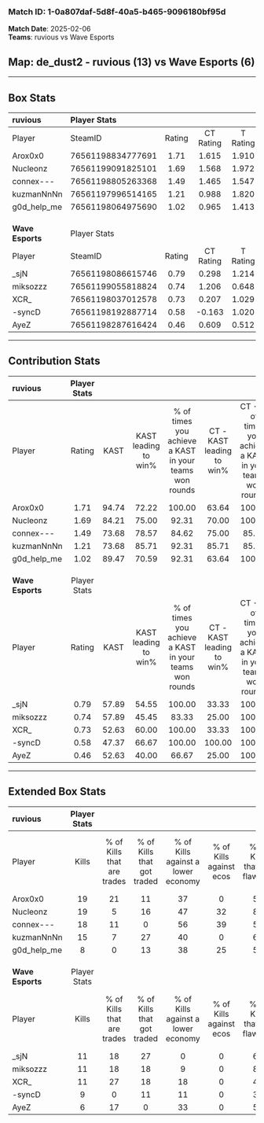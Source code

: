 ### Match ID: 1-0a807daf-5d8f-40a5-b465-9096180bf95d  
**Match Date**: 2025-02-06  
**Teams**: ruvious vs Wave Esports  

## **Map**: de_dust2 - ruvious (13) vs Wave Esports (6)  
---  

## Box Stats  

| **ruvious**      | Player Stats      |        |           |          |       |       |       |         |        |      |     |
| :- | :- | :-: | :-: | :-: | :-: | :-: | :-: | :-: | :-: | :-: | :-: |
| Player           | SteamID           | Rating | CT Rating | T Rating | KAST  |  ADR  | Kills | Assists | Deaths | K/D  | HS% |
| Arox0x0          | 76561198834777691 |  1.71  |   1.615   |  1.910   | 94.74 | 80.6  |  19   |    1    |   6    | 3.17 | 42  |
| Nucleonz         | 76561199091825101 |  1.69  |   1.568   |  1.972   | 84.21 | 124.8 |  19   |   11    |   11   | 1.73 | 68  |
| connex---        | 76561198805263368 |  1.49  |   1.465   |  1.547   | 73.68 | 105.1 |  18   |    4    |   10   | 1.80 | 50  |
| kuzmanNnNn       | 76561197996514165 |  1.21  |   0.988   |  1.820   | 73.68 | 85.0  |  15   |    4    |   13   | 1.15 | 73  |
| g0d_help_me      | 76561198064975690 |  1.02  |   0.965   |  1.413   | 89.47 | 43.0  |   8   |    5    |   8    | 1.00 | 62  |
|                  |                   |        |           |          |       |       |       |         |        |      |     |
|                  |                   |        |           |          |       |       |       |         |        |      |     |
|                  |                   |        |           |          |       |       |       |         |        |      |     |
| **Wave Esports** | Player Stats      |        |           |          |       |       |       |         |        |      |     |
| Player           | SteamID           | Rating | CT Rating | T Rating | KAST  |  ADR  | Kills | Assists | Deaths | K/D  | HS% |
| _sjN             | 76561198086615746 |  0.79  |   0.298   |  1.214   | 57.89 | 74.2  |  11   |    9    |   17   | 0.65 | 54  |
| miksozzz         | 76561199055818824 |  0.74  |   1.206   |  0.648   | 57.89 | 66.3  |  11   |    4    |   17   | 0.65 | 63  |
| XCR_             | 76561198037012578 |  0.73  |   0.207   |  1.029   | 52.63 | 52.4  |  11   |    1    |   14   | 0.79 | 18  |
| -syncD           | 76561198192887714 |  0.58  |  -0.163   |  1.020   | 47.37 | 64.4  |   9   |    2    |   16   | 0.56 | 44  |
| AyeZ             | 76561198287616424 |  0.46  |   0.609   |  0.512   | 52.63 | 43.4  |   6   |    5    |   15   | 0.40 | 16  |
---  

## Contribution Stats  

| **ruvious**      | Player Stats |       |                      |                                                        |                           |                                                             |                          |                                                            |
| :- | :-: | :-: | :-: | :-: | :-: | :-: | :-: | :-: |
| Player           |    Rating    | KAST  | KAST leading to win% | % of times you achieve a KAST in your teams won rounds | CT - KAST leading to win% | CT - % of times you achieve a KAST in your teams won rounds | T - KAST leading to win% | T - % of times you achieve a KAST in your teams won rounds |
| Arox0x0          |     1.71     | 94.74 |        72.22         |                         100.00                         |           63.64           |                           100.00                            |          85.71           |                           100.00                           |
| Nucleonz         |     1.69     | 84.21 |        75.00         |                         92.31                          |           70.00           |                           100.00                            |          83.33           |                           83.33                            |
| connex---        |     1.49     | 73.68 |        78.57         |                         84.62                          |           75.00           |                            85.71                            |          83.33           |                           83.33                            |
| kuzmanNnNn       |     1.21     | 73.68 |        85.71         |                         92.31                          |           85.71           |                            85.71                            |          85.71           |                           100.00                           |
| g0d_help_me      |     1.02     | 89.47 |        70.59         |                         92.31                          |           63.64           |                           100.00                            |          83.33           |                           83.33                            |
|                  |              |       |                      |                                                        |                           |                                                             |                          |                                                            |
|                  |              |       |                      |                                                        |                           |                                                             |                          |                                                            |
|                  |              |       |                      |                                                        |                           |                                                             |                          |                                                            |
| **Wave Esports** | Player Stats |       |                      |                                                        |                           |                                                             |                          |                                                            |
| Player           |    Rating    | KAST  | KAST leading to win% | % of times you achieve a KAST in your teams won rounds | CT - KAST leading to win% | CT - % of times you achieve a KAST in your teams won rounds | T - KAST leading to win% | T - % of times you achieve a KAST in your teams won rounds |
| _sjN             |     0.79     | 57.89 |        54.55         |                         100.00                         |           33.33           |                           100.00                            |          62.50           |                           100.00                           |
| miksozzz         |     0.74     | 57.89 |        45.45         |                         83.33                          |           25.00           |                           100.00                            |          57.14           |                           80.00                            |
| XCR_             |     0.73     | 52.63 |        60.00         |                         100.00                         |           33.33           |                           100.00                            |          71.43           |                           100.00                           |
| -syncD           |     0.58     | 47.37 |        66.67         |                         100.00                         |          100.00           |                           100.00                            |          62.50           |                           100.00                           |
| AyeZ             |     0.46     | 52.63 |        40.00         |                         66.67                          |           25.00           |                           100.00                            |          50.00           |                           60.00                            |
---  

## Extended Box Stats  

| **ruvious**      | Player Stats |                            |                            |                                    |                         |                              |                                 |        |                             |                                     |                          |                               |                            |
| :- | :-: | :-: | :-: | :-: | :-: | :-: | :-: | :-: | :-: | :-: | :-: | :-: | :-: |
| Player           |    Kills     | % of Kills that are trades | % of Kills that got traded | % of Kills against a lower economy | % of Kills against ecos | % of Kills that are flawless | % of Kills that are close duels | Deaths | % of Deaths that get traded | % of Deaths against a lower economy | % of Deaths against ecos | % of Deaths that are flawless | % of Deaths that are close |
| Arox0x0          |      19      |             21             |             11             |                 37                 |            0            |              53              |               11                |   6    |              0              |                  0                  |            0             |              67               |             17             |
| Nucleonz         |      19      |             5              |             16             |                 47                 |           32            |              89              |                5                |   11   |              9              |                 27                  |            0             |              45               |             36             |
| connex---        |      18      |             11             |             0              |                 56                 |           39            |              56              |               11                |   10   |              0              |                 20                  |            0             |              60               |             20             |
| kuzmanNnNn       |      15      |             7              |             27             |                 40                 |            0            |              67              |                7                |   13   |             23              |                 31                  |            0             |              62               |             8              |
| g0d_help_me      |      8       |             0              |             13             |                 38                 |           25            |              50              |               13                |   8    |             50              |                 25                  |            0             |              50               |             13             |
|                  |              |                            |                            |                                    |                         |                              |                                 |        |                             |                                     |                          |                               |                            |
|                  |              |                            |                            |                                    |                         |                              |                                 |        |                             |                                     |                          |                               |                            |
|                  |              |                            |                            |                                    |                         |                              |                                 |        |                             |                                     |                          |                               |                            |
| **Wave Esports** | Player Stats |                            |                            |                                    |                         |                              |                                 |        |                             |                                     |                          |                               |                            |
| Player           |    Kills     | % of Kills that are trades | % of Kills that got traded | % of Kills against a lower economy | % of Kills against ecos | % of Kills that are flawless | % of Kills that are close duels | Deaths | % of Deaths that get traded | % of Deaths against a lower economy | % of Deaths against ecos | % of Deaths that are flawless | % of Deaths that are close |
| _sjN             |      11      |             18             |             27             |                 0                  |            0            |              64              |                9                |   17   |             18              |                 12                  |            0             |              65               |             12             |
| miksozzz         |      11      |             18             |             18             |                 9                  |            0            |              82              |                9                |   17   |             24              |                 12                  |            0             |              71               |             6              |
| XCR_             |      11      |             27             |             18             |                 18                 |            0            |              45              |               18                |   14   |              0              |                 14                  |            0             |              79               |             7              |
| -syncD           |      9       |             0              |             11             |                 11                 |            0            |              33              |               33                |   16   |              0              |                 13                  |            0             |              50               |             6              |
| AyeZ             |      6       |             17             |             0              |                 33                 |            0            |              50              |               33                |   15   |             20              |                 13                  |            0             |              60               |             13             |
